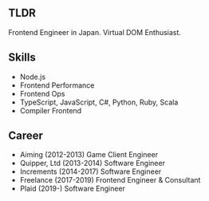 ## TLDR

Frontend Engineer in Japan. Virtual DOM Enthusiast.

## Skills

- Node.js
- Frontend Performance
- Frontend Ops
- TypeScript, JavaScript, C#, Python, Ruby, Scala
- Compiler Frontend

## Career

- Aiming (2012-2013) Game Client Engineer
- Quipper, Ltd (2013-2014) Software Engineer
- Increments (2014-2017) Software Engineer
- Freelance (2017-2019) Frontend Engineer & Consultant
- Plaid (2019-) Software Engineer
